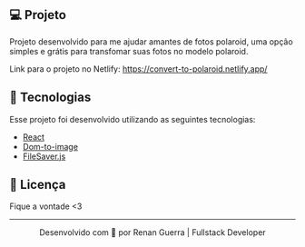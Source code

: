 ## 💻 Projeto

Projeto desenvolvido para me ajudar amantes de fotos polaroid, uma opção simples e grátis para transfomar suas fotos no modelo polaroid.

Link para o projeto no Netlify: https://convert-to-polaroid.netlify.app/

## 🚀 Tecnologias

Esse projeto foi desenvolvido utilizando as seguintes tecnologias:

- [React](https://reactjs.org/)
- [Dom-to-image](https://github.com/tsayen/dom-to-image)
- [FileSaver.js](https://github.com/eligrey/FileSaver.js/)

## 📝 Licença

Fique a vontade <3

---

<p align="center">Desenvolvido com 💜 por Renan Guerra | Fullstack Developer </p>

